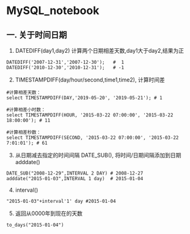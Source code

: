 # MySQL_notebook
## 一. 关于时间日期
1. DATEDIFF(day1,day2) 计算两个日期相差天数,day1大于day2,结果为正
```
DATEDIFF('2007-12-31','2007-12-30');   #  1
DATEDIFF('2010-12-30','2010-12-31');   # -1
```
2. TIMESTAMPDIFF(day/hour/second,time1,time2), 计算时间差
```
#计算相差天数：
select TIMESTAMPDIFF(DAY,'2019-05-20', '2019-05-21'); # 1

#计算相差小时数：
select TIMESTAMPDIFF(HOUR, '2015-03-22 07:00:00', '2015-03-22 18:00:00'); # 11

#计算相差秒数：
select TIMESTAMPDIFF(SECOND, '2015-03-22 07:00:00', '2015-03-22 7:01:01'); # 61
```
3. 从日期减去指定的时间间隔 DATE_SUB(), 将时间/日期间隔添加到日期 adddate()
```
DATE_SUB("2008-12-29",INTERVAL 2 DAY) # 2008-12-27
adddate("2015-01-03",INTERVAL 1 day)  # 2015-01-04
```
4. interval()
```
"2015-01-03"+interval'1' day #2015-01-04
```
5. 返回从0000年到现在的天数
```
to_days("2015-01-04")
```
